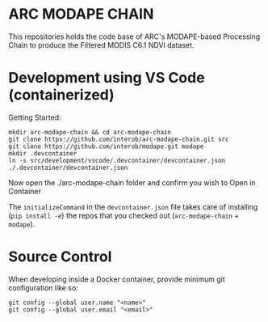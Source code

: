# ARC MODAPE CHAIN
This repositories holds the code base of ARC's MODAPE-based Processing Chain to produce
the Filtered MODIS C6.1 NDVI dataset.

# Development using VS Code (containerized)
Getting Started:
```
mkdir arc-modape-chain && cd arc-modape-chain
git clone https://github.com/interob/arc-modape-chain.git src
git clone https://github.com/interob/modape.git modape
mkdir .devcontainer
ln -s src/development/vscode/.devcontainer/devcontainer.json ./.devcontainer/devcontainer.json
```

Now open the ./arc-modape-chain folder and confirm you wish to Open in Container

The `initializeCommand` in the `devcontainer.json` file takes care of installing (`pip install -e`) the
repos that you checked out (`arc-modape-chain` + `modape`).

# Source Control
When developing inside a Docker container, provide minimum git configuration like so:
```
git config --global user.name "<name>"
git config --global user.email "<email>"
```
